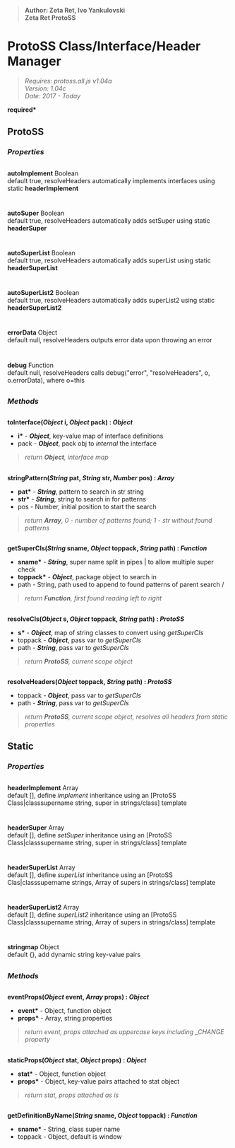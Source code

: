 > __Author: Zeta Ret, Ivo Yankulovski__  
> __Zeta Ret ProtoSS__  
# ProtoSS Class/Interface/Header Manager  
> *Requires: protoss.all.js v1.04a*  
> *Version: 1.04c*  
> *Date: 2017 - Today*  

__required*__

## ProtoSS  

### *Properties*  
##  

__autoImplement__ Boolean  
default true, resolveHeaders automatically implements interfaces using static __headerImplement__  
#  
__autoSuper__ Boolean  
default true, resolveHeaders automatically adds setSuper using static __headerSuper__  
#  
__autoSuperList__ Boolean  
default true, resolveHeaders automatically adds superList using static __headerSuperList__  
#  
__autoSuperList2__ Boolean  
default true, resolveHeaders automatically adds superList2 using static __headerSuperList2__  
#  
__errorData__ Object  
default null, resolveHeaders outputs error data upon throwing an error  
#  
__debug__ Function  
default null, resolveHeaders calls debug("error", "resolveHeaders", o, o.errorData), where o=this  

##  
### *Methods*  
##  

__toInterface(*Object* i, *Object* pack) : *Object*__  
- __i*__ - __*Object*__, key-value map of interface definitions  
- pack - __*Object*__, pack obj to *internal* the interface  
> *return __Object__, interface map*  

##  
__stringPattern(*String* pat, *String* str, *Number* pos) : *Array*__  
- __pat*__ - __*String*__, pattern to search in str string  
- __str*__ - __*String*__, string to search in for patterns  
- pos - Number, initial position to start the search  
> *return __Array__, 0 - number of patterns found; 1 - str without found patterns*  

##  
__getSuperCls(*String* sname, *Object* toppack, *String* path) : *Function*__  
- __sname*__ - __*String*__, super name split in pipes | to allow multiple super check  
- __toppack*__ - __*Object*__, package object to search in  
- path - String, path used to append to found patterns of parent search /  
> *return __Function__, first found reading left to right*  

##  
__resolveCls(*Object* s, *Object* toppack, *String* path) : *ProtoSS*__  
- __s*__ - __*Object*__, map of string classes to convert using *getSuperCls*  
- toppack - __*Object*__, pass var to *getSuperCls*  
- path - __*String*__, pass var to *getSuperCls*  
> *return __ProtoSS__, current scope object*  

##  
__resolveHeaders(*Object* toppack, *String* path) : *ProtoSS*__  
- toppack - __*Object*__, pass var to *getSuperCls*  
- path - __*String*__, pass var to *getSuperCls*  
> *return __ProtoSS__, current scope object, resolves all headers from static properties*  


## Static  

### *Properties*  
##  

__headerImplement__ Array  
default [], define *implement* inheritance using an [ProtoSS Class|classsupername string, super in strings/class] template  
#  
__headerSuper__  Array  
default [], define *setSuper* inheritance using an [ProtoSS Class|classsupername string, super in strings/class] template  
#  
__headerSuperList__  Array  
default [], define *superList* inheritance using an [ProtoSS Clas|classsupername strings, Array of supers in strings/class] template  
#  
__headerSuperList2__  Array  
default [], define *superList2* inheritance using an [ProtoSS Class|classsupername string, Array of supers in strings/class] template  
#  
__stringmap__  Object  
default {}, add dynamic string key-value pairs  

##  
### *Methods*  
##  

__eventProps(*Object* event, *Array* props) : *Object*__  
- __event*__ - Object, function object  
- __props*__ - Array, string properties  
> *return event, props attached as uppercase keys including _CHANGE property*  

##  
__staticProps(*Object* stat, *Object* props) : *Object*__  
- __stat*__ - Object, function object  
- __props*__ - Object, key-value pairs attached to stat object  
> *return stat, props attached as is*  

##  
__getDefinitionByName(*String* sname, *Object* toppack) : *Function*__  
- __sname*__ - String, class super name  
- toppack - Object, default is window  
